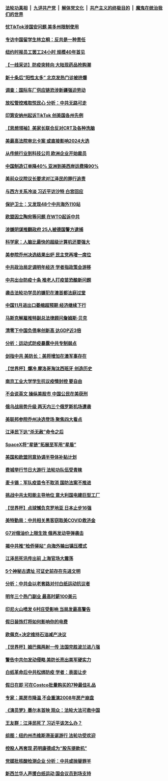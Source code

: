 ####  [法轮功真相](../../../../basic/blob/master/README.md?t=12091002) &nbsp;|&nbsp; [九评共产党](../../../../9ping.md/blob/master/README.md?t=12091002) &nbsp;|&nbsp; [解体党文化](../../../../jtdwh.md/blob/master/README.md?t=12091002)  &nbsp;|&nbsp; [共产主义的终极目的](../../../../gczydzjmd.md/blob/master/README.md?t=12091002) &nbsp;|&nbsp; [魔鬼在统治我们的世界](../../../../mgztzwmdsj.md/blob/master/README.md?t=12091002) 

#### [忧TikTok涉国安问题 美多州限制使用](../pages/nf4514/n13881026.md?t=12091002) 

#### [专访中国留学生林立桐：反共是一种责任](../pages/nf4514/n13881075.md?t=12091002) 

#### [纽约时报员工罢工24小时 规模40年首见](../pages/nf4514/n13881008.md?t=12091002) 

#### [【一线采访】防疫突转向 大陆现药品抢购潮](../pages/nf4514/n13880837.md?t=12091002) 

#### [新十条后“阳性太多” 北京发热门诊被挤爆](../pages/nf4514/n13880979.md?t=12091002) 

#### [调查：国际车厂供应链恐涉新疆强迫劳动](../pages/nf4514/n13880731.md?t=12091002) 

#### [放松管控难取悦民心 分析：中共无路可走](../pages/nf4514/n13880355.md?t=12091002) 

#### [印第安纳州起诉TikTok 创美国各州先例](../pages/nf4514/n13880546.md?t=12091002) 

#### [【思想领袖】美家长联合反对CRT及各种洗脑](../pages/nf4514/n13861259.md?t=12091002) 

#### [美最高法院审北卡案 或直接影响2024大选](../pages/nf4514/n13880332.md?t=12091002) 

#### [从传统行业到科技公司 欧洲企业开始裁员](../pages/nf4514/n13880349.md?t=12091002) 

#### [中国制造订单降40% 亚洲到美西岸运费降90%](../pages/nf4514/n13880336.md?t=12091002) 

#### [美前众议院议长要求对江泽民的罪行追责](../pages/nf4514/n13880250.md?t=12091002) 

#### [与西方关系冷淡 习近平访沙特 白宫回应](../pages/nf4514/n13880338.md?t=12091002) 

#### [保护卫士：又发现48个中共海外110站](../pages/nf4514/n13879716.md?t=12091002) 

#### [欧盟因立陶宛等问题 在WTO起诉中共](../pages/nf4514/n13880268.md?t=12091002) 

#### [涉嫌阴谋推翻政府 25人被德国警方逮捕](../pages/nf4514/n13880188.md?t=12091002) 

#### [科学家：人脑比最快的超级计算机还要强大](../pages/nf4514/n13880243.md?t=12091002) 

#### [美参院乔州决选结果出炉 民主党再增一席位](../pages/nf4514/n13879720.md?t=12091002) 

#### [中共政治局定调明年经济 学者指政策会游移](../pages/nf4514/n13880122.md?t=12091002) 

#### [中共出台防疫十条 推老人打疫苗恐酿新问题](../pages/nf4514/n13879892.md?t=12091002) 

#### [袭击法轮功学员的嫌犯在澳首都法庭过堂](../pages/nf4514/n13879748.md?t=12091002) 

#### [中国11月进出口萎缩超预期 经济继续下行](../pages/nf4514/n13880013.md?t=12091002) 

#### [马斯克解雇推特副总法律顾问詹姆斯·贝克](../pages/nf4514/n13879749.md?t=12091002) 

#### [清零下中国负债率创新高 达GDP近3倍](../pages/nf4514/n13879828.md?t=12091002) 

#### [分析：运动式防疫暴露中共专制弱点](../pages/nf4514/n13879640.md?t=12091002) 

#### [剑指中共 美防长：美将增加在澳军事存在](../pages/nf4514/n13879619.md?t=12091002) 

#### [【世界杯】爆冷 摩洛哥淘汰西班牙 创造历史](../pages/nf4514/n13879633.md?t=12091002) 

#### [南京工业大学学生抗议疫情封控 要自由](../pages/nf4514/n13879496.md?t=12091002) 

#### [不会说英文 操纵美股市 中国公民在美获刑](../pages/nf4514/n13879228.md?t=12091002) 

#### [俄乌战局势升级 两天内三个俄罗斯机场遭袭](../pages/nf4514/n13879596.md?t=12091002) 

#### [美联邦参院乔州决选登场 聚焦四大看点](../pages/nf4514/n13879497.md?t=12091002) 

#### [江泽民下达“杀无赦”命令之后](../pages/nf4514/n13878084.md?t=12091002) 

#### [SpaceX将“星链”拓展至军用“星盾”](../pages/nf4514/n13879189.md?t=12091002) 

#### [美国和欧盟同意协调半导体补贴计划](../pages/nf4514/n13879188.md?t=12091002) 

#### [费城举行节日大游行 法轮功队伍受青睐](../pages/nf4514/n13878594.md?t=12091002) 

#### [麦卡锡：军队疫苗令不取消 国防法案不推进](../pages/nf4514/n13879097.md?t=12091002) 

#### [挑战中共太阳能主导地位 意大利国电建巨型工厂](../pages/nf4514/n13879055.md?t=12091002) 

#### [【世界杯】点球憾负克罗地亚 日本止步16强](../pages/nf4514/n13879096.md?t=12091002) 

#### [美特勤局：中共相关黑客窃取美COVID救济金](../pages/nf4514/n13879086.md?t=12091002) 

#### [G7对俄油价上限生效 俄再发动导弹袭击](../pages/nf4514/n13878968.md?t=12091002) 

#### [揭中共推“检侨驿站” 向海外输出镇压模式](../pages/nf4514/n13878090.md?t=12091002) 

#### [江泽民死讯传出前 上海官场大震荡](../pages/nf4514/n13878729.md?t=12091002) 

#### [5个神秘古遗址 可证史前存在先进文明](../pages/nf4514/n13878413.md?t=12091002) 

#### [分析：中共会以老套路对付白纸运动抗议者](../pages/nf4514/n13878674.md?t=12091002) 

#### [明年三个热门副业 最高时薪100美元](../pages/nf4514/n13877160.md?t=12091002) 

#### [印尼火山喷发 6村庄受影响 当局发最高警告](../pages/nf4514/n13878551.md?t=12091002) 

#### [假日装饰灯将如何影响你的电费](../pages/nf4514/n13878525.md?t=12091002) 

#### [欧佩克+决定维持石油减产决议](../pages/nf4514/n13878445.md?t=12091002) 

#### [【世界杯】姆巴佩两射一传 法国完胜波兰进八强](../pages/nf4514/n13878499.md?t=12091002) 

#### [警告中共勿发动侵略 美防长亮出美军硬实力](../pages/nf4514/n13878438.md?t=12091002) 

#### [白纸革命后中共松绑防疫 学者：表面让步](../pages/nf4514/n13878441.md?t=12091002) 

#### [假日在即 可在Costco批量购买的7种最佳礼品](../pages/nf4514/n13876443.md?t=12091002) 

#### [专家：美房市降温 不会重演2008年房产崩盘](../pages/nf4514/n13878147.md?t=12091002) 

#### [《演员梦》墨尔本首映 观众：法轮大法可救中国](../pages/nf4514/n13878319.md?t=12091002) 

#### [王友群：江泽民死了 习近平该怎么办？](../pages/nf4514/n13878298.md?t=12091002) 

#### [组图：纽约州杰维斯港圣诞游行 法轮功受欢迎](../pages/nf4514/n13878252.md?t=12091002) 

#### [控股人再套现 药明康德成为“股东提款机”](../pages/nf4514/n13878140.md?t=12091002) 

#### [党媒批核酸检测企业 分析：中共或抛替罪羊](../pages/nf4514/n13878089.md?t=12091002) 

#### [新西兰华人声援白纸运动 国会议员到场支持](../pages/nf4514/n13878098.md?t=12091002) 

